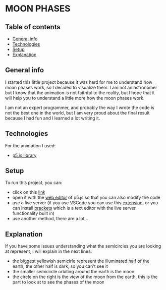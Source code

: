 # MOON PHASES

## Table of contents
* [General info](#general-info)
* [Technologies](#technologies)
* [Setup](#setup)
* [Explanation](#explanation)

## General info
I started this little project because it was hard for me to understand how moon phases work, so I decided to visualize them. I am not an astronomer but I know that the animation is not faithful to the reality, but I hope that it will help you to understand a little more how the moon phases work. 

I am not an expert programmer, and probably the way I wrote the code is not the best one in the world, but I am very proud about the final result because I had fun and I learned a lot writing it.

## Technologies
For the animation I used:
* <a href="https://p5js.org/">p5.js library</a>

## Setup
To run this project, you can: 
* click on this <a href="https://editor.p5js.org/Pole/full/AotekHRKA">link</a> 
* open it with the <a href="https://editor.p5js.org/Pole/sketches/AotekHRKA">web editor</a> of p5.js so that you can also modify the code
* use a live server (if you use VSCode you can use this <a href="https://marketplace.visualstudio.com/items?itemName=ritwickdey.LiveServer">extension</a>, or you can install <a href="http://brackets.io/">brackets</a> which is a text editor with the live server functionality built in)
* use another method, there are a lot...

## Explanation
If you have some issues understanding what the semicircles you are looking at represent, I will explain in the next lines:
* the biggest yellowish semicirle represent the illuminated half of the earth, the other half is dark, so you can't see it
* the smaller semicircle orbiting around the earth is the moon
* the circle on the right is the view of the moon from the earth, this is the part to look at to see the phases of the moon
